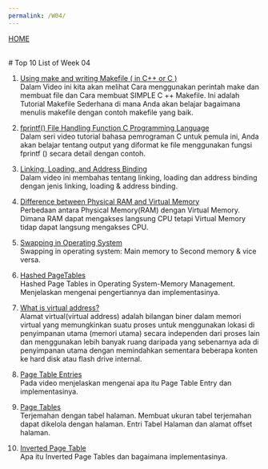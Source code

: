 ```yaml
---
permalink: /W04/
---
```

[HOME](../)

<br>
# Top 10 List of Week 04


1. [Using make and writing Makefile ( in C++ or C )](https://www.youtube.com/watch?v=aw9wHbFTnAQ)<br>
Dalam Video ini kita akan melihat Cara menggunakan perintah make dan membuat file dan Cara membuat SIMPLE C ++ Makefile. Ini adalah Tutorial Makefile Sederhana di mana Anda akan belajar bagaimana menulis makefile dengan contoh makefile yang baik.

2. [fprintf() File Handling Function C Programming Language](https://www.youtube.com/watch?v=-zcs6xcGDng)<br>
Dalam seri video tutorial bahasa pemrograman C untuk pemula ini, Anda akan belajar tentang output yang diformat ke file menggunakan fungsi fprintf () secara detail dengan contoh.

3. [Linking, Loading, and Address Binding](https://www.youtube.com/watch?v=i6gPBm-zOXc)<br>
Dalam video ini membahas tentang linking, loading dan address binding dengan jenis linking, loading & address binding.

4. [Difference between Physical RAM and Virtual Memory](https://www.youtube.com/watch?v=-1lnjyhKR4k)<br>
Perbedaan antara Physical Memory(RAM) dengan Virtual Memory. Dimana RAM dapat mengakses langsung CPU tetapi Virtual Memory tidap dapat langsung mengakses CPU.

5. [Swapping in Operating System](https://www.youtube.com/watch?v=Qt49Hzh_TDc)<br>
Swapping in operating system: Main memory to Second memory & vice versa.

6. [Hashed PageTables](https://www.youtube.com/watch?v=QXYFdHW-KJ4)<br>
Hashed Page Tables in Operating System-Memory Management. Menjelaskan mengenai pengertiannya dan implementasinya.

7. [What is virtual address?](https://whatis.techtarget.com/definition/virtual-address)<br>
Alamat virtual(virtual address) adalah bilangan biner dalam memori virtual yang memungkinkan suatu proses untuk menggunakan lokasi di penyimpanan utama (memori utama) secara independen dari proses lain dan menggunakan lebih banyak ruang daripada yang sebenarnya ada di penyimpanan utama dengan memindahkan sementara beberapa konten ke hard disk atau flash drive internal.

8. [Page Table Entries](https://www.youtube.com/watch?v=OaTR3S3MPRw)<br>
Pada video menjelaskan mengenai apa itu Page Table Entry dan implementasinya.

9. [Page Tables](https://www.youtube.com/watch?v=KNUJhZCQZ9c)<br>
Terjemahan dengan tabel halaman. Membuat ukuran tabel terjemahan dapat dikelola dengan halaman. Entri Tabel Halaman dan alamat offset halaman.

10. [Inverted Page Table](https://www.youtube.com/watch?v=5cVGNOnFnvo)<br>
Apa itu Inverted Page Tables dan bagaimana implementasinya.
